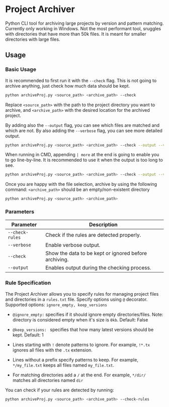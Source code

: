 # Project Archiver

Python CLI tool for archiving large projects by version and pattern matching.
Currently only working in Windows.
Not the most performant tool, sruggles with directories that have more than 50k files. It is meant for smaller directories with large files.

## Usage

### Basic Usage
It is recommended to first run it with  the `--check` flag. This is not going to archive anything, just check how much data should be kept.

```bash
python archiveProj.py <source_path> <archive_path> --check
```
Replace `<source_path>` with the path to the project directory you want to archive, and `<archive_path>` with the desired location for the archived project.

By adding also the `--output` flag, you can see which files are matched and which are not.
By also adding the `--verbose` flag, you can see more detailed output.

```bash
python archiveProj.py <source_path> <archive_path> --check --output --verbose
```

When running in CMD, appending `| more` at the end is going to enable you to go line-by-line. It is recommended to use it when the output is too long to see.

```bash
python archiveProj.py <source_path> <archive_path> --check --output --verbose | more
```

Once you are happy with the file selection, archive by using the following command:
`<archive_path>` should be an empty/non-existent directory

```bash
python archiveProj.py <source_path> <archive_path>
```

### Parameters

| Parameter          | Description                                             |
|--------------------|---------------------------------------------------------|
| `--check-rules`    | Check if the rules are detected properly.               |
| `--verbose`        | Enable verbose output.                                  |
| `--check`          | Show the data to be kept or ignored before archiving.   |
| `--output`         | Enables output during the checking process.             |


### Rule Specification

The Project Archiver allows you to specify rules for managing project files and directories in a `rules.txt` file.
Specify options using `@` decorator.
Supported options: `ignore_empty, keep_versions`

- `@ignore_empty:` specifies if it should ignore empty directories/files. Note: directory is considered empty when it's size is `0kb`. Default: False
- `@keep_versions: ` specifies that how many latest versions should be kept. Default: 1
  
- Lines starting with `!` denote patterns to ignore. For example, `!*.tx` ignores all files with the `.tx` extension.
- Lines without a prefix specify patterns to keep. For example, `*/my_file.txt` keeps all files named `my_file.txt`.
- For matching directories add a `/` at the end. For example, `*/dir/` matches all directories named `dir`

You can check if your rules are detected by running:

```bash
python archiveProj.py <source_path> <archive_path> --check-rules
```


